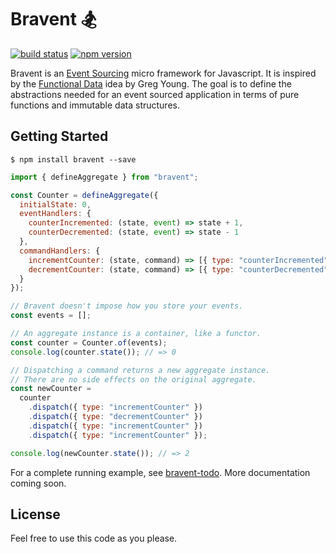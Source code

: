 # Bravent 🏂

[![build status](https://travis-ci.org/vvgomes/bravent.svg?branch=master)](https://travis-ci.org/vvgomes/bravent)
[![npm version](https://img.shields.io/npm/v/bravent.svg)](https://www.npmjs.com/package/bravent)

Bravent is an [Event Sourcing](http://martinfowler.com/eaaDev/EventSourcing.html) micro framework for Javascript. It is inspired by the [Functional Data](https://vimeo.com/131636650) idea by Greg Young. The goal is to define the abstractions needed for an event sourced application in terms of pure functions and immutable data structures.

## Getting Started

```
$ npm install bravent --save
```

```javascript
import { defineAggregate } from "bravent";

const Counter = defineAggregate({
  initialState: 0,
  eventHandlers: {
    counterIncremented: (state, event) => state + 1,
    counterDecremented: (state, event) => state - 1
  },
  commandHandlers: {
    incrementCounter: (state, command) => [{ type: "counterIncremented" }],
    decrementCounter: (state, command) => [{ type: "counterDecremented" }]
  }
});

// Bravent doesn't impose how you store your events.
const events = [];

// An aggregate instance is a container, like a functor.
const counter = Counter.of(events);
console.log(counter.state()); // => 0

// Dispatching a command returns a new aggregate instance.
// There are no side effects on the original aggregate.
const newCounter =
  counter
    .dispatch({ type: "incrementCounter" })
    .dispatch({ type: "decrementCounter" })
    .dispatch({ type: "incrementCounter" })
    .dispatch({ type: "incrementCounter" });

console.log(newCounter.state()); // => 2

```

For a complete running example, see [bravent-todo](https://github.com/vvgomes/bravent-todo). More documentation coming soon.

## License

Feel free to use this code as you please.
